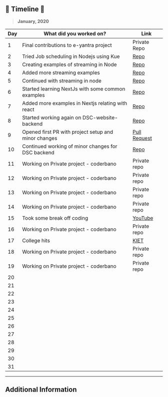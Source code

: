## 🚀 __Timeline__ 🚀

> **January, 2020**

|Day|What did you worked on?|Link|
|-------|------|--------|
|1|Final contributions to e-yantra project|Private Repo|
|2|Tried Job scheduling in Nodejs using Kue|[Repo](https://github.com/rhnmht30/node-kue-email-job)|
|3|Creating examples of streaming in Node|[Repo](https://github.com/rhnmht30/node-stream-examples)|
|4|Added more streaming examples |[Repo](https://github.com/rhnmht30/node-stream-examples)|
|5|Continued with streaming in node|[Repo](https://github.com/rhnmht30/node-stream-examples)|
|6|Started learning NextJs with some common examples|[Repo](https://github.com/rhnmht30/nextjs-samples)|
|7|Added more examples in Nextjs relating with react|[Repo](https://github.com/rhnmht30/nextjs-samples)|
|8|Started working again on DSC-website-backend|[Repo](https://github.com/dsckiet/website-backend-v2)|
|9|Opened first PR with project setup and minor changes|[Pull Request](https://github.com/dsckiet/website-backend-v2/pull/2)|
|10|Continued working of minor changes for DSC backend|[Repo](https://github.com/dsckiet/website-backend-v2)
|11|Working on Private project - coderbano|Private repo|
|12|Working on Private project - coderbano|Private repo|
|13|Working on Private project - coderbano|Private repo|
|14|Working on Private project - coderbano|Private repo|
|15|Took some break off coding|[YouTube](https://youtube.com)|
|16|Working on Private project - coderbano|Private repo|
|17|College hits|[KIET](http://kiet.edu)|
|18|Working on Private project - coderbano|Private repo|
|19|Working on Private project - coderbano|Private repo|
|20|||
|21|||
|22|||
|23|||
|24|||
|25|||
|26|||
|27|||
|28|||
|29|||
|30|||
|31|||

---

## Additional Information
